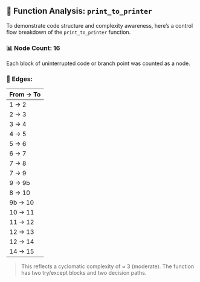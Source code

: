 ## 🧠 Function Analysis: `print_to_printer`

To demonstrate code structure and complexity awareness, here’s a control flow breakdown of the `print_to_printer` function.

### 📊 Node Count: 16  
Each block of uninterrupted code or branch point was counted as a node.

### 🔄 Edges:

| From → To |
|-----------|
| 1 → 2  
| 2 → 3  
| 3 → 4  
| 4 → 5  
| 5 → 6  
| 6 → 7  
| 7 → 8  
| 7 → 9  
| 9 → 9b  
| 8 → 10  
| 9b → 10  
| 10 → 11  
| 11 → 12  
| 12 → 13  
| 12 → 14  
| 14 → 15  

> This reflects a cyclomatic complexity of ≈ 3 (moderate). The function has two try/except blocks and two decision paths.
